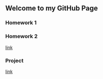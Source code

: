 ## Welcome to my GitHub Page

### Homework 1
### Homework 2
[link](https://bu-ie-360.github.io/spring22-borayildirim/hw2.html)
### Project
[link](https://bu-ie-360.github.io/spring22-borayildirim/360_project_halit_taşdemir_bora_yıldırım.html)
## 


